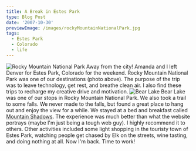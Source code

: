 ```yaml
---
title: A Break in Estes Park
type: Blog Post
date: '2007-10-30'
previewImage: /images/rockyMountainNationalPark.jpg
tags:
  - Estes Park
  - Colorado
  - life
---
```

![Rocky Mountain National Park](/images/rockyMountain.jpeg) Away from the city! Amanda and I left Denver for Estes Park, Colorado for the weekend. Rocky Mountain National Park was one of our destinations (photo above). The purpose of the trip was to leave technology, get rest, and breathe clean air. I also find these trips to recharge my creative drive and motivation. ![Bear Lake](/images/bearLake.jpeg) Bear Lake was one of our stops in Rocky Mountain National Park. We also took a trail to some falls. We never made to the falls, but found a great place to hang out and enjoy the view for a while. We stayed at a bed and breakfast called [Mountain Shadows](http://mountainshadowsbb.com/). The experience was much better than what the website portrays (maybe I'm just being a tough web guy). I highly recommend it to others. Other activities included some light shopping in the touristy town of Estes Park, watching people get chased by Elk on the streets, wine tasting, and doing nothing at all. Now I'm back. Time to work!
